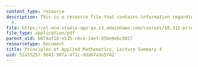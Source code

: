 ```yaml
---
content_type: resource
description: This is a resource file that contains information regarding lecture summary
  4.
file: https://ol-ocw-studio-app-qa.s3.amazonaws.com/courses/18-311-principles-of-applied-mathematics-spring-2014/51a55257964390fa4f1cdda67a3e5742_MIT18_311S14_Lecture4.pdf
file_type: application/pdf
parent_uid: b0f4af16-e53b-c6ca-14ef-05be9e6c8817
resourcetype: Document
title: Principles of Applied Mathematics, Lecture Summary 4
uid: 51a55257-9643-90fa-4f1c-dda67a3e5742
---
```


